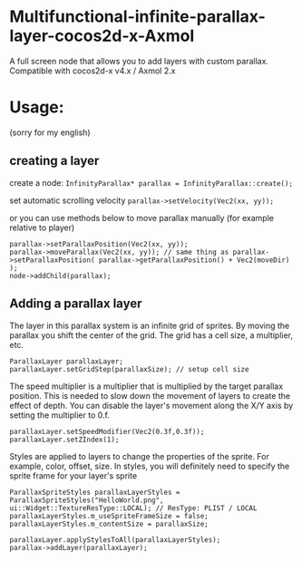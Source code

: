 # Multifunctional-infinite-parallax-layer-cocos2d-x-Axmol
A full screen node that allows you to add layers with custom parallax. Compatible with cocos2d-x v4.x / Axmol 2.x

# Usage:
(sorry for my english)

## creating a layer

create a node:
```InfinityParallax* parallax = InfinityParallax::create();```

set automatic scrolling velocity
```parallax->setVelocity(Vec2(xx, yy));```

or you can use methods below to move parallax manually (for example relative to player)
```
parallax->setParallaxPosition(Vec2(xx, yy));
parallax->moveParallax(Vec2(xx, yy)); // same thing as parallax->setParallaxPosition( parallax->getParallaxPosition() + Vec2(moveDir) );
node->addChild(parallax);
```

## Adding a parallax layer

The layer in this parallax system is an infinite grid of sprites. By moving the parallax you shift the center of the grid. The grid has a cell size, a multiplier, etc.

```
ParallaxLayer parallaxLayer;
parallaxLayer.setGridStep(parallaxSize); // setup cell size
```
The speed multiplier is a multiplier that is multiplied by the target parallax position. 
This is needed to slow down the movement of layers to create the effect of depth. You can disable the layer's movement along the X/Y axis by setting the multiplier to 0.f.
```
parallaxLayer.setSpeedModifier(Vec2(0.3f,0.3f));
parallaxLayer.setZIndex(1);
```

Styles are applied to layers to change the properties of the sprite. For example, color, offset, size. 
In styles, you will definitely need to specify the sprite frame for your layer's sprite

```
ParallaxSpriteStyles parallaxLayerStyles = ParallaxSpriteStyles("HelloWorld.png", ui::Widget::TextureResType::LOCAL); // ResType: PLIST / LOCAL
parallaxLayerStyles.m_useSpriteFrameSize = false;
parallaxLayerStyles.m_contentSize = parallaxSize;

parallaxLayer.applyStylesToAll(parallaxLayerStyles);
parallax->addLayer(parallaxLayer);
```



